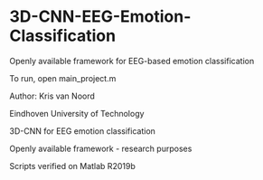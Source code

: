 # 3D-CNN-EEG-Emotion-Classification
Openly available framework for EEG-based emotion classification

To run, open main_project.m

Author: Kris van Noord

Eindhoven University of Technology

3D-CNN for EEG emotion classification

Openly available framework - research purposes

Scripts verified on Matlab R2019b

